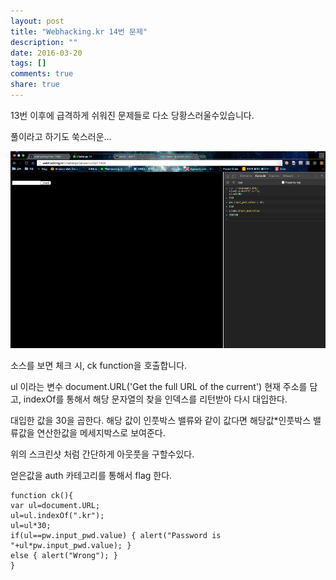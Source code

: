 ```yaml
---
layout: post
title: "Webhacking.kr 14번 문제"
description: ""
date: 2016-03-20
tags: []
comments: true
share: true
---
```


13번 이후에 급격하게 쉬워진 문제들로 다소 당황스러울수있습니다.

풀이라고 하기도 쑥스러운...

  

  

![](/assets/images/posts/538/2711DA3656EE355E33ACD8.PNG)

  

소스를 보면 체크 시, ck function을 호출합니다.

ul 이라는 변수 document.URL('Get the full URL of the current') 현재 주소를 담고, indexOf를
통해서 해당 문자열의 찾을 인덱스를 리턴받아 다시 대입한다.

대입한 값을 30을 곱한다. 해당 값이 인풋박스 밸류와 같이 값다면 해당값*인풋박스 밸류값을 연산한값을 메세지박스로 보여준다.

  

위의 스크린샷 처럼 간단하게 아웃풋을 구할수있다.

얻은값을 auth 카테고리를 통해서 flag 한다.

  

  

    function ck(){
    var ul=document.URL;
    ul=ul.indexOf(".kr");
    ul=ul*30;
    if(ul==pw.input_pwd.value) { alert("Password is "+ul*pw.input_pwd.value); }
    else { alert("Wrong"); }
    }

  

  

  

